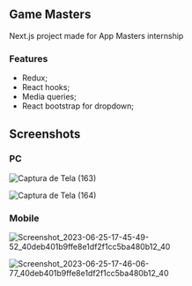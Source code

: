 ## Game Masters
Next.js project made for App Masters internship

### Features
- Redux;
- React hooks;
- Media queries;
- React bootstrap for dropdown;

## Screenshots
### PC
![Captura de Tela (163)](https://github.com/felipeosouza/gamemasters/assets/120433923/43d1d2f7-1f4c-4ed7-92ff-30c9f8d61d40)

![Captura de Tela (164)](https://github.com/felipeosouza/gamemasters/assets/120433923/44d0b342-ab5d-4cdd-9b21-768f8f2f8338)

### Mobile
![Screenshot_2023-06-25-17-45-49-52_40deb401b9ffe8e1df2f1cc5ba480b12_40](https://github.com/felipeosouza/gamemasters/assets/120433923/3fcb256f-9aba-422a-b85d-a960cda4e2b0)

![Screenshot_2023-06-25-17-46-06-77_40deb401b9ffe8e1df2f1cc5ba480b12_40](https://github.com/felipeosouza/gamemasters/assets/120433923/d02949dd-5c57-47ef-a058-3051dff8b94f)

